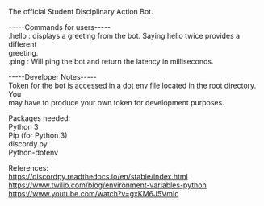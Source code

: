 The official Student Disciplinary Action Bot.  

-----Commands for users-----  
.hello : displays a greeting from the bot.  Saying hello twice provides a different  
greeting.  
.ping : Will ping the bot and return the latency in milliseconds.  

-----Developer Notes-----  
Token for the bot is accessed in a dot env file located in the root directory.  You  
may have to produce your own token for development purposes.    

Packages needed:  
Python 3  
Pip (for Python 3)  
discordy.py  
Python-dotenv  

References:  
https://discordpy.readthedocs.io/en/stable/index.html  
https://www.twilio.com/blog/environment-variables-python  
https://www.youtube.com/watch?v=gxKM6J5VmIc  